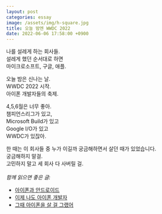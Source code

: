 ```yaml
---
layout: post
categories: essay
image: /assets/img/h-square.jpg
title: 오늘 밤엔 WWDC 2022
date: 2022-06-06 17:58:00 +0900
---
```


나를 설레게 하는 회사들.  
설레게 했던 순서대로 하면  
마이크로소프트, 구글, 애플.

오늘 밤은 신나는 날.  
WWDC 2022 시작.  
아이폰 개발자들의 축제.

4,5,6월은 너무 좋아.  
챔피언스리그가 있고,  
Microsoft Build가 있고  
Google I/O가 있고  
WWDC가 있잖아.

한 때는 이 회사들 중 누가 이길까 궁금해하면서 살던 때가 있었습니다.  
궁금해하지 말걸.  
고민하지 말고 세 회사 다 사버릴 걸.
<br>
<br>
*함께 읽으면 좋은 글:*
* [아이폰과 안드로이드](/essay/2022/02/12/ios-android.html)
* [이제 나도 아이폰 개발자](/essay/2022/06/13/ios-developer-too.html)
* [그때 아이폰을 살 걸 그랬어](/essay/2021/09/26/그때-아이폰을-살-걸-그랬어.html)